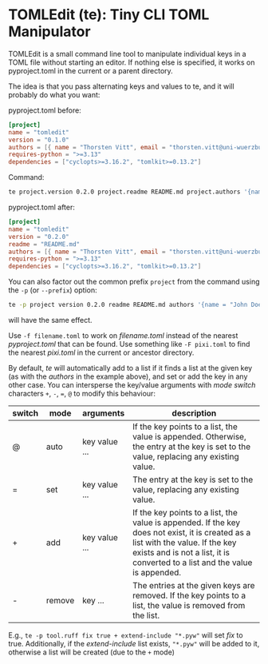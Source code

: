 # TOMLEdit (te): Tiny CLI TOML Manipulator

TOMLEdit is a small command line tool to manipulate individual keys in a TOML file without starting an editor. If nothing else is specified, it works on pyproject.toml in the current or a parent directory.

The idea is that you pass alternating keys and values to te, and it will probably do what you want:

pyproject.toml before:

```toml
[project]
name = "tomledit"
version = "0.1.0"
authors = [{ name = "Thorsten Vitt", email = "thorsten.vitt@uni-wuerzburg.de" }]
requires-python = ">=3.13"
dependencies = ["cyclopts>=3.16.2", "tomlkit>=0.13.2"]
```

Command:

```bash
te project.version 0.2.0 project.readme README.md project.authors '{name = "John Doe", email = "john.doe@example.org"}'
```

pyproject.toml after:

```toml
[project]
name = "tomledit"
version = "0.2.0"
readme = "README.md"
authors = [{ name = "Thorsten Vitt", email = "thorsten.vitt@uni-wuerzburg.de" }, {name = "John Doe", email = "john.doe@example.org"}]
requires-python = ">=3.13"
dependencies = ["cyclopts>=3.16.2", "tomlkit>=0.13.2"]
```

You can also factor out the common prefix `project` from the command using the `-p` (or `--prefix`) option:

```bash
te -p project version 0.2.0 readme README.md authors '{name = "John Doe", email = "john.doe@example.org"}'
```

will have the same effect.

Use `-f filename.toml` to work on _filename.toml_ instead of the nearest _pyproject.toml_ that can be found. Use something like `-F pixi.toml`  to find the nearest _pixi.toml_ in the current or ancestor directory.

By default, _te_ will automatically add to a list if it finds a list at the given key (as with the _authors_ in the example above), and set or add the key in any other case. You can intersperse the key/value arguments with _mode switch_ characters `+`, `-`, `=`, `@` to modify this behaviour:

| switch | mode | arguments     | description |
|--------|------|---------------|-------------|
| @      | auto | key value ... | If the key points to a list, the value is appended. Otherwise, the entry at the key is set to the value, replacing any existing value. |
| =      | set  | key value ... | The entry at the key is set to the value, replacing any existing value. |
| +      | add  | key value ... | If the key points to a list, the value is appended. If the key does not exist, it is created as a list with the value. If the key exists and is not a list, it is converted to a list and the value is appended. |
| -      | remove| key ...       | The entries at the given keys are removed. If the key points to a list, the value is removed from the list. |

E.g., `te -p tool.ruff fix true + extend-include "*.pyw"` will set _fix_ to true. Additionally, if the _extend-include_ list exists, `"*.pyw"` will be added to it, otherwise a list will be created (due to the `+` mode)
